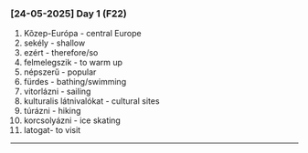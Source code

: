 ### [24-05-2025] Day 1 (F22)
1. Kõzep-Európa - central Europe
2. sekély - shallow
3. ezért - therefore/so
4. felmelegszik - to warm up
5. népszerű - popular
6. fürdes - bathing/swimming
7. vitorlázni - sailing
8. kulturalis látnivalókat - cultural sites
9. túrázni - hiking
10. korcsolyázni - ice skating
11. latogat- to visit
---
